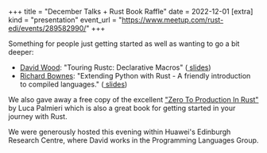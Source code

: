 +++
title = "December Talks + Rust Book Raffle"
date = 2022-12-01
[extra]
kind = "presentation"
event_url = "https://www.meetup.com/rust-edi/events/289582990/"
+++

<p>
Something for people just getting started as well as
wanting to go a bit deeper:
</p>
<ul>
<li>
    <a href="https://davidtw.co/"
    ><i class="fa-solid fa-person"></i> David Wood</a
    >: "Touring Rustc: Declarative Macros" (<a
    href="slides/2022-12-01/2022-11-meetup-decl-macro.pdf"
    >
    <i class="fa-solid fa-person-chalkboard"></i>
    slides</a
    >)
</li>
<li>
    <a
    href="https://www.linkedin.com/in/richard-bownes-5178a4100/"
    ><i class="fa-solid fa-person"></i> Richard Bownes</a
    >: "Extending Python with Rust - A friendly introduction
    to compiled languages." (<a
    href="slides/2022-12-01/rustmeetup.pdf"
    >
    <i class="fa-solid fa-person-chalkboard"></i>
    slides</a
    >)
</li>
</ul>

<p>
We also gave away a free copy of the excellent
<a href="https://www.amazon.co.uk/gp/product/B0BHLDMFDQ"
    >"Zero To Production In Rust"</a
>
by Luca Palmieri which is also a great book for getting
started in your journey with Rust.
</p>

<p>
We were generously hosted this evening within Huawei's
Edinburgh Research Centre, where David works in the
Programming Languages Group.
</p>
